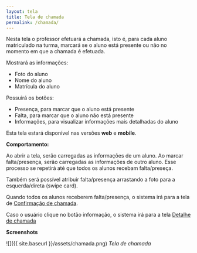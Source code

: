 ```yaml
---
layout: tela
title: Tela de chamada
permalink: /chamada/
---
```


Nesta tela o professor efetuará a chamada, isto é, para cada aluno matriculado na turma, marcará se o aluno está presente ou não no momento em que a chamada é efetuada.

Mostrará as informações:

* Foto do aluno
* Nome do aluno
* Matrícula do aluno

Possuirá os botões:

* Presença, para marcar que o aluno está presente
* Falta, para marcar que o aluno não está presente
* Informações, para visualizar informações mais detalhadas do aluno

Esta tela estará disponível nas versões **web** e **mobile**.

**Comportamento:**

Ao abrir a tela, serão carregadas as informações de um aluno. Ao marcar falta/presença, serão carregadas as informações de outro aluno. Esse processo se repetirá até que todos os alunos recebam falta/preseça.

Também será possível atribuir falta/presença arrastando a foto para a esquerda/direta (swipe card).

Quando todos os alunos receberem falta/presença, o sistema irá para a tela de [Confirmação de chamada](/einstein/confirmacao-chamada "Confirmação de chamada").

Caso o usuário clique no botão informação, o sistema irá para a tela [Detalhe de chamada](/einstein/detalhe-chamada "Detalhe de chamada")

**Screenshots**

![]({{ site.baseurl }}/assets/chamada.png)
*Tela de chamada*
